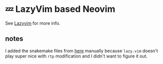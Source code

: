 # 💤 LazyVim based Neovim

See [Lazyvim](https://www.lazyvim.org/) for more info.

## notes

I added the snakemake files from [here](https://github.com/snakemake/snakemake/tree/main/misc/vim) manually because `lazy.vim` doesn't play super nice with `rtp` modification and I didn't want to figure it out.

